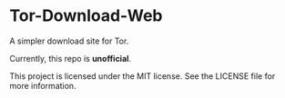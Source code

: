 Tor-Download-Web
================

A simpler download site for Tor.

Currently, this repo is **unofficial**.

This project is licensed under the MIT license. See the LICENSE file for more information.
